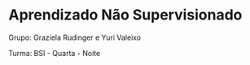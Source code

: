 # Aprendizado Não Supervisionado

Grupo: Graziela Rudinger e Yuri Valeixo

Turma: BSI - Quarta - Noite
